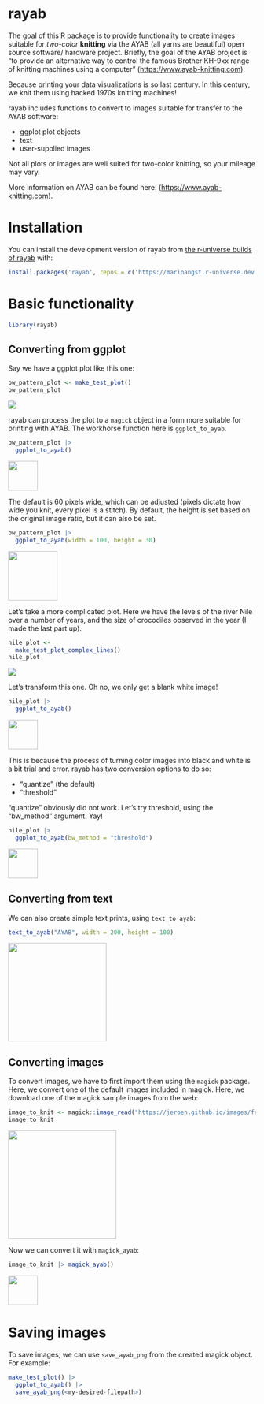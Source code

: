 
# rayab

The goal of this R package is to provide functionality to create images
suitable for *two-color* **knitting** via the AYAB (all yarns are
beautiful) open source software/ hardware project. Briefly, the goal of
the AYAB project is “to provide an alternative way to control the famous
Brother KH-9xx range of knitting machines using a computer”
(<https://www.ayab-knitting.com>).

Because printing your data visualizations is so last century. In this
century, we knit them using hacked 1970s knitting machines!

rayab includes functions to convert to images suitable for transfer to
the AYAB software:

- ggplot plot objects
- text
- user-supplied images

Not all plots or images are well suited for two-color knitting, so your
mileage may vary.

More information on AYAB can be found here:
(<https://www.ayab-knitting.com>).

# Installation

You can install the development version of rayab from [the r-universe
builds of rayab](https://marioangst.r-universe.dev/rayab) with:

``` r
install.packages('rayab', repos = c('https://marioangst.r-universe.dev', 'https://cloud.r-project.org'))
```

# Basic functionality

``` r
library(rayab)
```

## Converting from ggplot

Say we have a ggplot plot like this one:

``` r
bw_pattern_plot <- make_test_plot()
bw_pattern_plot
```

![](README_files/figure-gfm/unnamed-chunk-3-1.png)<!-- -->

rayab can process the plot to a `magick` object in a form more suitable
for printing with AYAB. The workhorse function here is `ggplot_to_ayab`.

``` r
bw_pattern_plot |> 
  ggplot_to_ayab()
```

<img src="README_files/figure-gfm/unnamed-chunk-4-1.png" width="60" />

The default is 60 pixels wide, which can be adjusted (pixels dictate how
wide you knit, every pixel is a stitch). By default, the height is set
based on the original image ratio, but it can also be set.

``` r
bw_pattern_plot |> 
  ggplot_to_ayab(width = 100, height = 30)
```

<img src="README_files/figure-gfm/unnamed-chunk-5-1.png" width="100" />

Let’s take a more complicated plot. Here we have the levels of the river
Nile over a number of years, and the size of crocodiles observed in the
year (I made the last part up).

``` r
nile_plot <-
  make_test_plot_complex_lines()
nile_plot
```

![](README_files/figure-gfm/unnamed-chunk-6-1.png)<!-- -->

Let’s transform this one. Oh no, we only get a blank white image!

``` r
nile_plot |> 
  ggplot_to_ayab()
```

<img src="README_files/figure-gfm/unnamed-chunk-7-1.png" width="60" />

This is because the process of turning color images into black and white
is a bit trial and error. rayab has two conversion options to do so:

- “quantize” (the default)
- “threshold”

“quantize” obviously did not work. Let’s try threshold, using the
“bw_method” argument. Yay!

``` r
nile_plot |> 
  ggplot_to_ayab(bw_method = "threshold")
```

<img src="README_files/figure-gfm/unnamed-chunk-8-1.png" width="60" />

## Converting from text

We can also create simple text prints, using `text_to_ayab`:

``` r
text_to_ayab("AYAB", width = 200, height = 100)
```

<img src="README_files/figure-gfm/unnamed-chunk-9-1.png" width="200" />

## Converting images

To convert images, we have to first import them using the `magick`
package. Here, we convert one of the default images included in magick.
Here, we download one of the magick sample images from the web:

``` r
image_to_knit <- magick::image_read("https://jeroen.github.io/images/frink.png")
image_to_knit
```

<img src="README_files/figure-gfm/unnamed-chunk-10-1.png" width="220" />

Now we can convert it with `magick_ayab`:

``` r
image_to_knit |> magick_ayab()
```

<img src="README_files/figure-gfm/unnamed-chunk-11-1.png" width="60" />

# Saving images

To save images, we can use `save_ayab_png` from the created magick
object. For example:

``` r
make_test_plot() |>
  ggplot_to_ayab() |> 
  save_ayab_png(<my-desired-filepath>)
```
